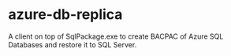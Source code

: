 # azure-db-replica

A client on top of SqlPackage.exe to create BACPAC of Azure SQL Databases and restore it to SQL Server.
